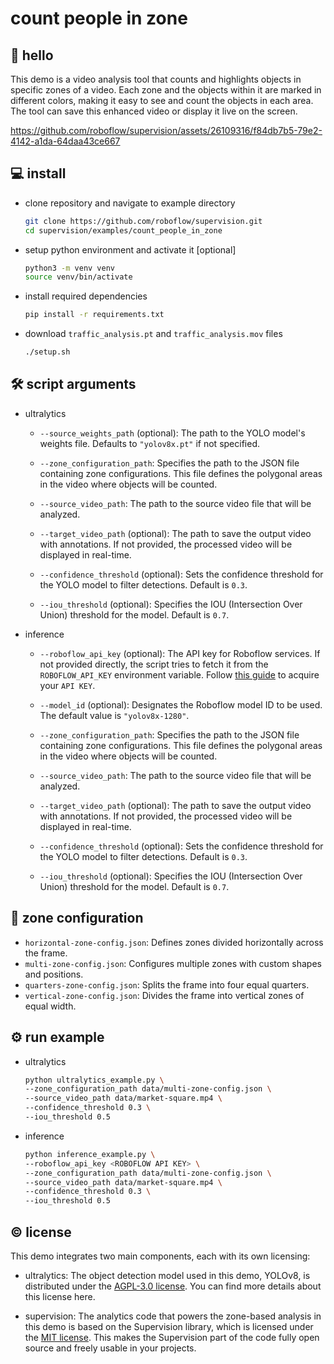 # count people in zone

## 👋 hello

This demo is a video analysis tool that counts and highlights objects in specific zones
of a video. Each zone and the objects within it are marked in different colors, making
it easy to see and count the objects in each area. The tool can save this enhanced
video or display it live on the screen.

https://github.com/roboflow/supervision/assets/26109316/f84db7b5-79e2-4142-a1da-64daa43ce667

## 💻 install

- clone repository and navigate to example directory

  ```bash
  git clone https://github.com/roboflow/supervision.git
  cd supervision/examples/count_people_in_zone
  ```

- setup python environment and activate it [optional]

  ```bash
  python3 -m venv venv
  source venv/bin/activate
  ```

- install required dependencies

  ```bash
  pip install -r requirements.txt
  ```

- download `traffic_analysis.pt` and `traffic_analysis.mov` files

  ```bash
  ./setup.sh
  ```

## 🛠️ script arguments

- ultralytics

  - `--source_weights_path` (optional): The path to the YOLO model's weights file.
    Defaults to `"yolov8x.pt"` if not specified.

  - `--zone_configuration_path`: Specifies the path to the JSON file containing zone
    configurations. This file defines the polygonal areas in the video where objects will
    be counted.
  - `--source_video_path`: The path to the source video file that will be analyzed.
  - `--target_video_path` (optional): The path to save the output video with annotations.
    If not provided, the processed video will be displayed in real-time.
  - `--confidence_threshold` (optional): Sets the confidence threshold for the YOLO model
    to filter detections. Default is `0.3`.
  - `--iou_threshold` (optional): Specifies the IOU (Intersection Over Union) threshold
    for the model. Default is `0.7`.

- inference

  - `--roboflow_api_key` (optional): The API key for Roboflow services. If not provided
    directly, the script tries to fetch it from the `ROBOFLOW_API_KEY` environment
    variable. Follow [this guide](https://docs.roboflow.com/api-reference/authentication#retrieve-an-api-key)
    to acquire your `API KEY`.
  - `--model_id` (optional): Designates the Roboflow model ID to be used. The default
    value is `"yolov8x-1280"`.

  - `--zone_configuration_path`: Specifies the path to the JSON file containing zone
    configurations. This file defines the polygonal areas in the video where objects will
    be counted.
  - `--source_video_path`: The path to the source video file that will be analyzed.
  - `--target_video_path` (optional): The path to save the output video with annotations.
    If not provided, the processed video will be displayed in real-time.
  - `--confidence_threshold` (optional): Sets the confidence threshold for the YOLO model
    to filter detections. Default is `0.3`.
  - `--iou_threshold` (optional): Specifies the IOU (Intersection Over Union) threshold
    for the model. Default is `0.7`.

## 📌 zone configuration

- `horizontal-zone-config.json`: Defines zones divided horizontally across the frame.
- `multi-zone-config.json`: Configures multiple zones with custom shapes and positions.
- `quarters-zone-config.json`: Splits the frame into four equal quarters.
- `vertical-zone-config.json`: Divides the frame into vertical zones of equal width.

## ⚙️ run example

- ultralytics

  ```bash
  python ultralytics_example.py \
  --zone_configuration_path data/multi-zone-config.json \
  --source_video_path data/market-square.mp4 \
  --confidence_threshold 0.3 \
  --iou_threshold 0.5
  ```

- inference

  ```bash
  python inference_example.py \
  --roboflow_api_key <ROBOFLOW API KEY> \
  --zone_configuration_path data/multi-zone-config.json \
  --source_video_path data/market-square.mp4 \
  --confidence_threshold 0.3 \
  --iou_threshold 0.5
  ```

## © license

This demo integrates two main components, each with its own licensing:

- ultralytics: The object detection model used in this demo, YOLOv8, is distributed
  under the [AGPL-3.0 license](https://github.com/ultralytics/ultralytics/blob/main/LICENSE).
  You can find more details about this license here.

- supervision: The analytics code that powers the zone-based analysis in this demo is
  based on the Supervision library, which is licensed under the
  [MIT license](https://github.com/roboflow/supervision/blob/develop/LICENSE.md). This
  makes the Supervision part of the code fully open source and freely usable in your
  projects.
